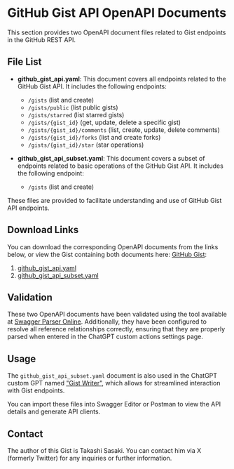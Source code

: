 # GitHub Gist API OpenAPI Documents

This section provides two OpenAPI document files related to Gist endpoints in the GitHub REST API.

## File List

- **github\_gist\_api.yaml**: This document covers all endpoints related to the GitHub Gist API. It includes the following endpoints:

  - `/gists` (list and create)
  - `/gists/public` (list public gists)
  - `/gists/starred` (list starred gists)
  - `/gists/{gist_id}` (get, update, delete a specific gist)
  - `/gists/{gist_id}/comments` (list, create, update, delete comments)
  - `/gists/{gist_id}/forks` (list and create forks)
  - `/gists/{gist_id}/star` (star operations)

- **github\_gist\_api\_subset.yaml**: This document covers a subset of endpoints related to basic operations of the GitHub Gist API. It includes the following endpoint:

  - `/gists` (list and create)

These files are provided to facilitate understanding and use of GitHub Gist API endpoints.

## Download Links

You can download the corresponding OpenAPI documents from the links below, or view the Gist containing both documents here: [GitHub Gist](https://gist.github.com/TakashiSasaki/494513122fc5627f6e1a78732b64d4a6):

1. [github\_gist\_api.yaml](https://gist.githubusercontent.com/TakashiSasaki/494513122fc5627f6e1a78732b64d4a6/raw/045ab1efa87a2e6ba91ed202fd46d8ddc44483c2/github_gist_api.yaml)
2. [github\_gist\_api\_subset.yaml](https://gist.githubusercontent.com/TakashiSasaki/494513122fc5627f6e1a78732b64d4a6/raw/045ab1efa87a2e6ba91ed202fd46d8ddc44483c2/github_gist_api_subset.yaml)

## Validation

These two OpenAPI documents have been validated using the tool available at [Swagger Parser Online](https://apitools.dev/swagger-parser/online/). Additionally, they have been configured to resolve all reference relationships correctly, ensuring that they are properly parsed when entered in the ChatGPT custom actions settings page.

## Usage

The `github_gist_api_subset.yaml` document is also used in the ChatGPT custom GPT named ["Gist Writer"](https://chatgpt.com/g/g-EJnDg5v36-gist-writer), which allows for streamlined interaction with Gist endpoints.

You can import these files into Swagger Editor or Postman to view the API details and generate API clients.

## Contact

The author of this Gist is Takashi Sasaki. You can contact him via X (formerly Twitter) for any inquiries or further information.
